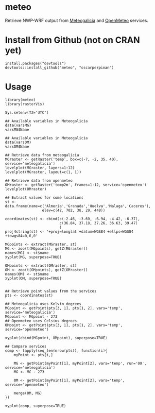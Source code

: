 meteo
=====

Retrieve NWP-WRF output from
[Meteogalicia](http://www.meteogalicia.es/web/modelos/threddsIndex.action)
and [OpenMeteo](https://openmeteoforecast.org/wiki/Data) services.

# Install from Github (not on CRAN yet) #

    install.packages("devtools")
	devtools::install_github("meteo", "oscarperpinan")

<!-- tmp <- paste0(tempdir(), '/meteo.zip') -->
<!-- download.file('https://github.com/oscarperpinan/meteo/archive/master.zip', -->
<!--           destfile=tmp, method='wget') -->
<!-- unzip(tmp, exdir=tempdir(), unzip=getOption('unzip')) -->

<!-- ## Install dependencies only if you don't have them already. -->
<!-- install.packages(c('raster', 'zoo') -->
<!-- install.packages('ncdf4') -->
<!-- ## ncdf4 is not available for Windows at CRAN. -->
<!-- ## Install ncdf4 from http://cirrus.ucsd.edu/~pierce/ncdf/ or use ncdf instead -->
<!-- ## install.packages('ncdf')  -->
<!-- install.packages(paste0(tempdir(), '/meteo-master'), repos=NULL, method='source') -->

    

# Usage #

    library(meteo)
    library(rasterVis)
    
    Sys.setenv(TZ='UTC')

	## Available variables in Meteogalicia
	data(varsMG)
	varsMG$Name

    ## Available variables in Meteogalicia
	data(varsOM)
	varsOM$Name

    ## Retrieve data from meteogalicia
    MGraster <- getRaster('temp', box=c(-7, -2, 35, 40), service='meteogalicia')
    levelplot(MGraster, layers=1:12)
    levelplot(MGraster, layout=c(1, 1))
    
    ## Retrieve data from openmeteo
    OMraster <- getRaster('temp2m', frames=1:12, service='openmeteo')
    levelplot(OMraster)
    
    ## Extract values for some locations
    st <- data.frame(name=c('Almeria','Granada','Huelva','Malaga','Caceres'),
                     elev=c(42, 702, 38, 29, 448))
    
    coordinates(st) <- cbind(c(-2.46, -3.60, -6.94, -4.42, -6.37),
                             c(36.84, 37.18, 37.26, 36.63, 39.47)
                             )
    proj4string(st) <- '+proj=longlat +datum=WGS84 +ellps=WGS84 +towgs84=0,0,0'
    
    MGpoints <- extract(MGraster, st)
    MG <- zoo(t(MGpoints), getZ(MGraster))
    names(MG) <- st$name
    xyplot(MG, superpose=TRUE)
    
    OMpoints <- extract(OMraster, st)
    OM <- zoo(t(OMpoints), getZ(OMraster))
    names(OM) <- st$name
    xyplot(OM, superpose=TRUE)
    
    
    ## Retrieve point values from the services
    pts <- coordinates(st)
    
    ## Meteogalicia uses Kelvin degrees 
    MGpoint <- getPoint(pts[3, 1], pts[1, 2], vars='temp', service='meteogalicia')
    MGpoint <- MGpoint - 273
    ## Openmeteo uses Celsius degrees
    OMpoint <- getPoint(pts[3, 1], pts[1, 2], vars='temp', service='openmeteo')
    
    xyplot(cbind(MGpoint, OMpoint), superpose=TRUE)
    
    ## Compare services
    comp <- lapply(seq_len(nrow(pts)), function(i){
        myPoint <- pts[i,]
    
        MG <- getPoint(myPoint[1], myPoint[2], vars='temp', run='00', service='meteogalicia')
        MG <- MG - 273
    
        OM <- getPoint(myPoint[1], myPoint[2], vars='temp', service='openmeteo')
        
        merge(OM, MG)
    })
    
    xyplot(comp, superpose=TRUE)
